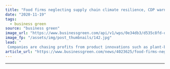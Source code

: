 ```yaml
---
title: "Food firms neglecting supply chain climate resilience, CDP warns"
date: "2020-11-19"
tags: 
  - business green
source: "business green"
image_url: "https://www.businessgreen.com/api/v1/wps/0e34db3/d535c8fd-db66-44fe-9744-f188e915b342/10/iw-agriculture-agribusiness-005-185x114.jpg"
image_fp: "/assets/img/post_thumbnails/142.jpg"
lead: "
 Companies are chasing profits from product innovations such as plant-based meat but failing to invest in supply chain resilience, study finds ..."
article_url: "https://www.businessgreen.com/news/4023625/food-firms-neglecting-supply-chain-climate-resilience-cdp-warns"
---
```


---
